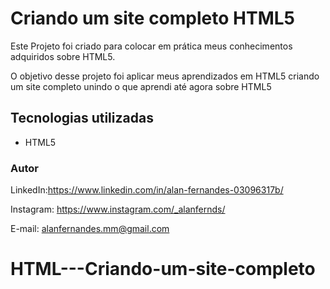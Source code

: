 # Criando um site completo HTML5

Este Projeto foi criado para colocar em prática meus conhecimentos adquiridos sobre HTML5.

O objetivo desse projeto foi aplicar meus aprendizados em HTML5 criando um site completo unindo o que aprendi até agora sobre HTML5


## Tecnologias utilizadas

* HTML5



### Autor

LinkedIn:https://www.linkedin.com/in/alan-fernandes-03096317b/

Instagram: https://www.instagram.com/_alanfernds/

E-mail: alanfernandes.mm@gmail.com
# HTML---Criando-um-site-completo
